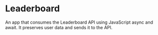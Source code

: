 # Leaderboard
An app that consumes the Leaderboard API using JavaScript async and await. It preserves user data and sends it to the API.

